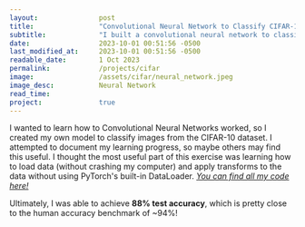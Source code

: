 ```yaml
---
layout:               post
title:                "Convolutional Neural Network to Classify CIFAR-10 Dataset"
subtitle:             "I built a convolutional neural network to classify the CIFAR-10 dataset and achieved 88% test accuracy."
date:                 2023-10-01 00:51:56 -0500
last_modified_at:     2023-10-01 00:51:56 -0500
readable_date:        1 Oct 2023
permalink:            /projects/cifar
image:                /assets/cifar/neural_network.jpeg
image_desc:           Neural Network
read_time:            
project:              true
---
```


I wanted to learn how to Convolutional Neural Networks worked, so I created my own model to classify images from the CIFAR-10 dataset. I attempted to document my learning progress, so maybe others may find this useful. I thought the most useful part of this exercise was learning how to load data (without crashing my computer) and apply transforms to the data without using PyTorch's built-in DataLoader. [*You can find all my code here!*](https://github.com/davebanerjee/CIFAR-Classification)

Ultimately, I was able to achieve **88% test accuracy**, which is pretty close to the human accuracy benchmark of ~94%!